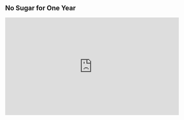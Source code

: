 <!-- title: No Sugar  -->

## No Sugar for One Year

<iframe width="560" height="315" src="https://www.youtube.com/embed/W_9jPRA0_Jc?start=414" frameborder="0" allow="accelerometer; autoplay; clipboard-write; encrypted-media; gyroscope; picture-in-picture" allowfullscreen></iframe> 


